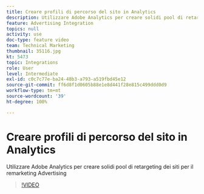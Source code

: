 ```yaml
---
title: Creare profili di percorso del sito in Analytics
description: Utilizzare Adobe Analytics per creare solidi pool di retargeting dei siti per il remarketing Advertising Cloud.
feature: Advertising Integration
topics: null
activity: use
doc-type: feature video
team: Technical Marketing
thumbnail: 35116.jpg
kt: 5473
topic: Integrations
role: User
level: Intermediate
exl-id: c0c7c77e-ba24-48b3-a793-a519fbd45e12
source-git-commit: ff6d8f1d0605b88e1e8d441f28e815c499ddd0d9
workflow-type: tm+mt
source-wordcount: '39'
ht-degree: 100%

---
```


# Creare profili di percorso del sito in Analytics

Utilizzare Adobe Analytics per creare solidi pool di retargeting dei siti per il remarketing Advertising 

>[!VIDEO](https://video.tv.adobe.com/v/35116/?quality=12&learn=on)
